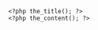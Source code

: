 <?php if ( have_posts() ) : while ( have_posts() ) : the_post(); ?>
<?php query_posts('cat=4'); ?>

<?php if (have_posts()) : query_posts('cat=4');
  while  (have_posts()) : the_post(); ?>

    <?php the_title(); ?>
    <?php the_content(); ?>
<?php endwhile; endif; wp_reset_query(); ?>
